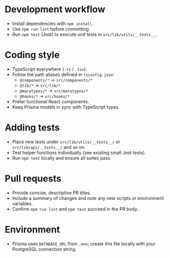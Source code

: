 # Development workflow
- Install dependencies with `npm install`.
- Use `npm run lint` before committing.
- Run `npm test` (Jest) to execute unit tests in `src/lib/utils/__tests__`.

# Coding style
- TypeScript everywhere (`.ts` / `.tsx`).
- Follow the path aliases defined in `tsconfig.json`:
  - `@components/*` → `src/components/*`
  - `@lib/*` → `src/lib/*`
  - `@maratypes/*` → `src/maratypes/*`
  - `@hooks/*` → `src/hooks/*`
- Prefer functional React components.
- Keep Prisma models in sync with TypeScript types.

# Adding tests
- Place new tests under `src/lib/utils/__tests__/` or `src/lib/api/__tests__/` and so on. 
- Test helper functions individually (see existing small Jest tests).
- Run `npm test` locally and ensure all suites pass.

# Pull requests
- Provide concise, descriptive PR titles.
- Include a summary of changes and note any new scripts or environment variables.
- Confirm `npm run lint` and `npm test` succeed in the PR body.

# Environment
- Prisma uses `DATABASE_URL` from `.env`; create this file locally with
  your PostgreSQL connection string.
